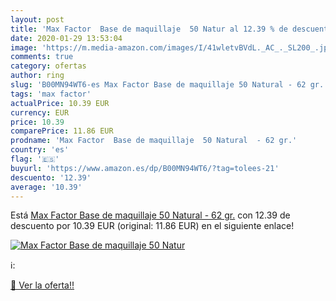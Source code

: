 ```yaml
---
layout: post
title: 'Max Factor  Base de maquillaje  50 Natur al 12.39 % de descuento'
date: 2020-01-29 13:53:04
image: 'https://m.media-amazon.com/images/I/41wletvBVdL._AC_._SL200_.jpg'
comments: true
category: ofertas
author: ring
slug: 'B00MN94WT6-es Max Factor Base de maquillaje 50 Natural - 62 gr.'
tags: 'max factor'
actualPrice: 10.39 EUR
currency: EUR
price: 10.39
comparePrice: 11.86 EUR
prodname: 'Max Factor  Base de maquillaje  50 Natural  - 62 gr.'
country: 'es'
flag: '🇪🇸'
buyurl: 'https://www.amazon.es/dp/B00MN94WT6/?tag=tolees-21'
descuento: '12.39'
average: '10.39'
---
```


Está [Max Factor  Base de maquillaje  50 Natural  - 62 gr.](https://www.amazon.es/dp/B00MN94WT6/?tag=tolees-21) con 12.39 de descuento por 10.39 EUR (original: 11.86 EUR) en el siguiente enlace!

[![Max Factor  Base de maquillaje  50 Natur](https://m.media-amazon.com/images/I/41wletvBVdL._AC_._SL200_.jpg)](https://www.amazon.es/dp/B00MN94WT6/?tag=tolees-21)

ℹ️:


[🛒 Ver la oferta!!](https://www.amazon.es/dp/B00MN94WT6/?tag=tolees-21)
